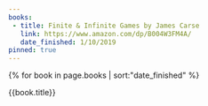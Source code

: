 ```yaml
---
books:
 - title: Finite & Infinite Games by James Carse
   link: https://www.amazon.com/dp/B004W3FM4A/
   date_finished: 1/10/2019
pinned: true
---
```


{% for book in page.books | sort:"date_finished" %}
<div class="">
{{book.title}}

</div>